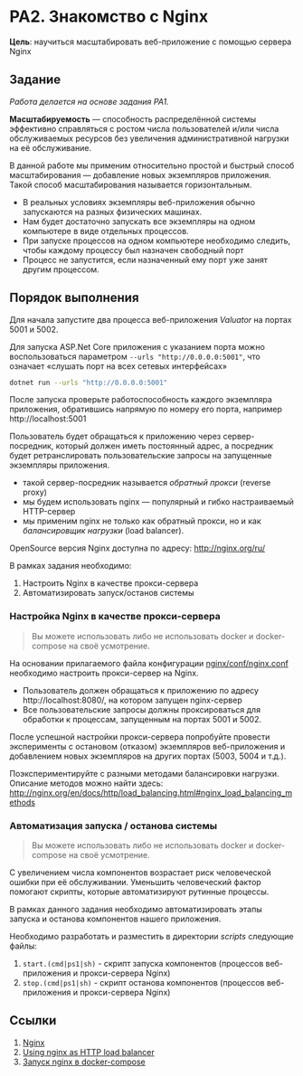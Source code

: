 # PA2. Знакомство с Nginx

**Цель**: научиться масштабировать веб-приложение с помощью сервера Nginx

## Задание

*Работа делается на основе задания PA1.*

**Масштабируемость** — способность распределённой системы эффективно справляться с ростом числа пользователей и/или числа обслуживаемых ресурсов без увеличения административной нагрузки на её обслуживание.

В данной работе мы применим относительно простой и быстрый способ масштабирования — добавление новых экземпляров приложения. Такой способ масштабирования называется горизонтальным.

- В реальных условиях экземпляры веб-приложения обычно запускаются на разных физических машинах.
- Нам будет достаточно запускать все экземпляры на одном компьютере в виде отдельных процессов.
- При запуске процессов на одном компьютере необходимо следить, чтобы каждому процессу был назначен свободный порт
- Процесс не запустится, если назначенный ему порт уже занят другим процессом.

## Порядок выполнения

Для начала запустите два процесса веб-приложения *Valuator* на портах 5001 и 5002.

Для запуска ASP.Net Core приложения с указанием порта можно воспользоваться параметром `--urls "http://0.0.0.0:5001"`, что означает «слушать порт на всех сетевых интерфейсах»

``` bash
dotnet run --urls "http://0.0.0.0:5001"
```

После запуска проверьте работоспособность каждого экземпляра приложения, обратившись напрямую по номеру его порта, например  http://localhost:5001

Пользователь будет обращаться к приложению через сервер-посредник, который должен иметь постоянный адрес, а посредник будет ретранслировать пользовательские запросы на запущенные экземпляры приложения.

- такой сервер-посредник называется *обратный прокси* (reverse proxy)
- мы будем использовать nginx — популярный и гибко настраиваемый HTTP-сервер
- мы применим nginx не только как обратный прокси, но и как *балансировщик нагрузки* (load balancer).

OpenSource версия Nginx доступна по адресу: http://nginx.org/ru/

В рамках задания необходимо:

1. Настроить Nginx в качестве прокси-сервера
2. Автоматизировать запуск/останов системы

### Настройка Nginx в качестве прокси-сервера

>Вы можете использовать либо не использовать docker и docker-compose на своё усмотрение.

На основании прилагаемого файла конфигурации [nginx/conf/nginx.conf](nginx/conf/nginx.conf) необходимо настроить прокси-сервер на Nginx.

- Пользователь должен обращаться к приложению по адресу http://localhost:8080/, на котором запущен nginx-сервер
- Все пользовательские запросы должны проксироваться для обработки к процессам, запущенным на портах 5001 и 5002.

После успешной настройки прокси-сервера попробуйте провести эксперименты с остановом (отказом) экземпляров веб-приложения и добавлением новых экземпляров на других портах (5003, 5004 и т.д.).

Поэкспериментируйте с разными методами балансировки нагрузки. Описание методов можно найти здесь:
http://nginx.org/en/docs/http/load_balancing.html#nginx_load_balancing_methods

### Автоматизация запуска / останова системы

>Вы можете использовать либо не использовать docker и docker-compose на своё усмотрение. 

С увеличением числа компонентов возрастает риск человеческой ошибки при её обслуживании. Уменьшить человеческий фактор помогают скрипты, которые автоматизируют рутинные процессы.

В рамках данного задания необходимо автоматизировать этапы запуска и останова компонентов нашего приложения.

Необходимо разработать и разместить в директории *scripts* следующие файлы:

1. `start.(cmd|ps1|sh)` - скрипт запуска компонентов (процессов веб-приложения и прокси-сервера Nginx)
2. `stop.(cmd|ps1|sh)` - скрипт останова компонентов (процессов веб-приложения и прокси-сервера Nginx)

## Ссылки

1. [Nginx](http://nginx.org/ru/)
2. [Using nginx as HTTP load balancer](http://nginx.org/en/docs/http/load_balancing.html)
3. [Запуск nginx в docker-compose](https://atdd.ru/nginx/nginx-in-docker-compose.html)
